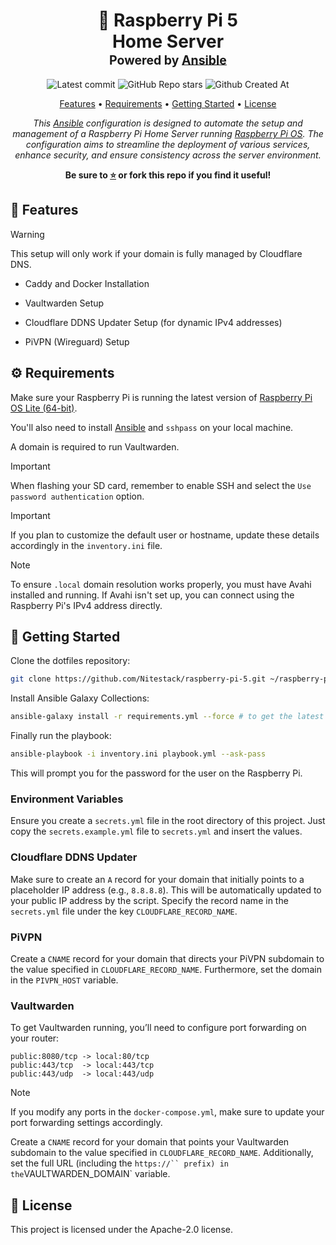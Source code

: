 <div align="center">
<h1>
  🍓 Raspberry Pi 5
  <br/>
  Home Server
  <br/>
  <sup>
    <sub>Powered by <a href="https://www.ansible.com/" target="_blank">Ansible</a></sub>
  </sup>
</h1>

![Latest commit](https://img.shields.io/github/last-commit/Nitestack/raspberry-pi-5?style=for-the-badge)
![GitHub Repo stars](https://img.shields.io/github/stars/Nitestack/raspberry-pi-5?style=for-the-badge)
![Github Created At](https://img.shields.io/github/created-at/Nitestack/raspberry-pi-5?style=for-the-badge)

[Features](#-features) • [Requirements](#️-requirements) • [Getting Started](#-getting-started) • [License](#-license)

_This [Ansible](https://www.ansible.com) configuration is designed to automate the setup and management of a Raspberry Pi Home Server running [Raspberry Pi OS](https://www.raspberrypi.com/software). The configuration aims to streamline the deployment of various services, enhance security, and ensure consistency across the server environment._

<p>
  <strong>Be sure to <a href="#" title="star">⭐️</a> or fork this repo if you find it useful!</strong>
</p>
</div>

## 🚀 Features

> [!WARNING]
> This setup will only work if your domain is fully managed by Cloudflare DNS.

- Caddy and Docker Installation

- Vaultwarden Setup

- Cloudflare DDNS Updater Setup (for dynamic IPv4 addresses)

- PiVPN (Wireguard) Setup

## ⚙️ Requirements

Make sure your Raspberry Pi is running the latest version of [Raspberry Pi OS Lite (64-bit)](https://www.raspberrypi.com/software).

You'll also need to install [Ansible](https://www.ansible.com) and `sshpass` on your local machine.

A domain is required to run Vaultwarden.

> [!IMPORTANT]
> When flashing your SD card, remember to enable SSH and select the `Use password authentication` option.

> [!IMPORTANT]
> If you plan to customize the default user or hostname, update these details accordingly in the `inventory.ini` file.

> [!NOTE]
> To ensure `.local` domain resolution works properly, you must have Avahi installed and running. If Avahi isn't set up, you can connect using the Raspberry Pi's IPv4 address directly.

## 🏁 Getting Started

Clone the dotfiles repository:

```sh
git clone https://github.com/Nitestack/raspberry-pi-5.git ~/raspberry-pi-5
```

Install Ansible Galaxy Collections:

```sh
ansible-galaxy install -r requirements.yml --force # to get the latest versions
```

Finally run the playbook:

```sh
ansible-playbook -i inventory.ini playbook.yml --ask-pass
```

This will prompt you for the password for the user on the Raspberry Pi.

### Environment Variables

Ensure you create a `secrets.yml` file in the root directory of this project. Just copy the `secrets.example.yml` file to `secrets.yml` and insert the values.

### Cloudflare DDNS Updater

Make sure to create an `A` record for your domain that initially points to a placeholder IP address (e.g., `8.8.8.8`). This will be automatically updated to your public IP address by the script. Specify the record name in the `secrets.yml` file under the key `CLOUDFLARE_RECORD_NAME`.

### PiVPN

Create a `CNAME` record for your domain that directs your PiVPN subdomain to the value specified in `CLOUDFLARE_RECORD_NAME`. Furthermore, set the domain in the `PIVPN_HOST` variable.

### Vaultwarden

To get Vaultwarden running, you’ll need to configure port forwarding on your router:

```
public:8080/tcp -> local:80/tcp
public:443/tcp  -> local:443/tcp
public:443/udp  -> local:443/udp
```

> [!NOTE]
> If you modify any ports in the `docker-compose.yml`, make sure to update your port forwarding settings accordingly.

Create a `CNAME` record for your domain that points your Vaultwarden subdomain to the value specified in `CLOUDFLARE_RECORD_NAME`. Additionally, set the full URL (including the `https://`` prefix) in the`VAULTWARDEN_DOMAIN` variable.

## 📝 License

This project is licensed under the Apache-2.0 license.
